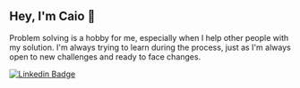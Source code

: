 ## Hey, I'm Caio 👋

Problem solving is a hobby for me, especially when I help other people with my solution. I'm always trying to learn during the process, just as I'm always open to new challenges and ready to face changes.

[![Linkedin Badge](https://img.shields.io/badge/-LinkedIn-blue?style=flat-square&logo=Linkedin&logoColor=white&link=https://www.linkedin.com/in/caio-nakazawa/)](www.linkedin.com/in/caio-nakazawa/)
